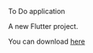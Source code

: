 To Do application

A new Flutter project.

You can download [here](https://drive.google.com/file/d/1JdlOIEPjP2F0ePBTBheidAPVzbr9PqeN/view?usp=sharing)
